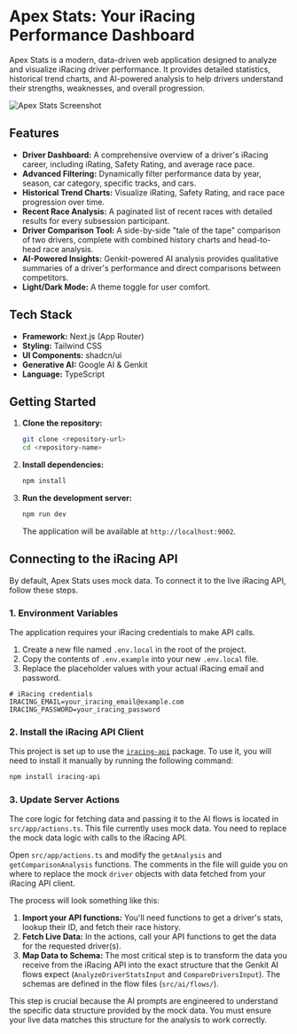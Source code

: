 # Apex Stats: Your iRacing Performance Dashboard

Apex Stats is a modern, data-driven web application designed to analyze and visualize iRacing driver performance. It provides detailed statistics, historical trend charts, and AI-powered analysis to help drivers understand their strengths, weaknesses, and overall progression.

![Apex Stats Screenshot](https://placehold.co/800x450.png)

## Features

- **Driver Dashboard:** A comprehensive overview of a driver's iRacing career, including iRating, Safety Rating, and average race pace.
- **Advanced Filtering:** Dynamically filter performance data by year, season, car category, specific tracks, and cars.
- **Historical Trend Charts:** Visualize iRating, Safety Rating, and race pace progression over time.
- **Recent Race Analysis:** A paginated list of recent races with detailed results for every subsession participant.
- **Driver Comparison Tool:** A side-by-side "tale of the tape" comparison of two drivers, complete with combined history charts and head-to-head race analysis.
- **AI-Powered Insights:** Genkit-powered AI analysis provides qualitative summaries of a driver's performance and direct comparisons between competitors.
- **Light/Dark Mode:** A theme toggle for user comfort.

## Tech Stack

- **Framework:** Next.js (App Router)
- **Styling:** Tailwind CSS
- **UI Components:** shadcn/ui
- **Generative AI:** Google AI & Genkit
- **Language:** TypeScript

## Getting Started

1. **Clone the repository:**
   ```bash
   git clone <repository-url>
   cd <repository-name>
   ```

2. **Install dependencies:**
   ```bash
   npm install
   ```

3. **Run the development server:**
   ```bash
   npm run dev
   ```
   The application will be available at `http://localhost:9002`.

## Connecting to the iRacing API

By default, Apex Stats uses mock data. To connect it to the live iRacing API, follow these steps.

### 1. Environment Variables

The application requires your iRacing credentials to make API calls.

1. Create a new file named `.env.local` in the root of the project.
2. Copy the contents of `.env.example` into your new `.env.local` file.
3. Replace the placeholder values with your actual iRacing email and password.

```.env.local
# iRacing credentials
IRACING_EMAIL=your_iracing_email@example.com
IRACING_PASSWORD=your_iracing_password
```

### 2. Install the iRacing API Client

This project is set up to use the [`iracing-api`](https://github.com/TheMich4/iracing-api) package. To use it, you will need to install it manually by running the following command:

```bash
npm install iracing-api
```

### 3. Update Server Actions

The core logic for fetching data and passing it to the AI flows is located in `src/app/actions.ts`. This file currently uses mock data. You need to replace the mock data logic with calls to the iRacing API.

Open `src/app/actions.ts` and modify the `getAnalysis` and `getComparisonAnalysis` functions. The comments in the file will guide you on where to replace the mock `driver` objects with data fetched from your iRacing API client.

The process will look something like this:

1. **Import your API functions:** You'll need functions to get a driver's stats, lookup their ID, and fetch their race history.
2. **Fetch Live Data:** In the actions, call your API functions to get the data for the requested driver(s).
3. **Map Data to Schema:** The most critical step is to transform the data you receive from the iRacing API into the exact structure that the Genkit AI flows expect (`AnalyzeDriverStatsInput` and `CompareDriversInput`). The schemas are defined in the flow files (`src/ai/flows/`).

This step is crucial because the AI prompts are engineered to understand the specific data structure provided by the mock data. You must ensure your live data matches this structure for the analysis to work correctly.
